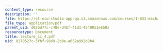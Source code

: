 ```yaml
---
content_type: resource
description: ''
file: https://ol-ocw-studio-app-qa.s3.amazonaws.com/courses/1-033-mechanics-of-material-systems-an-energy-approach-fall-2003/8170527c5fbf98d82b8ea652a992d8b4_lecture_ii_4.pdf
file_type: application/pdf
parent_uid: d02bd77c-c40e-d4bf-41d1-4540051e8b0a
resourcetype: Document
title: lecture_ii_4.pdf
uid: 8170527c-5fbf-98d8-2b8e-a652a992d8b4
---
```

